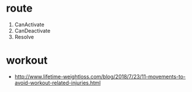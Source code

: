 # route
1. CanActivate
2. CanDeactivate
3. Resolve

# workout 
- http://www.lifetime-weightloss.com/blog/2018/7/23/11-movements-to-avoid-workout-related-injuries.html
